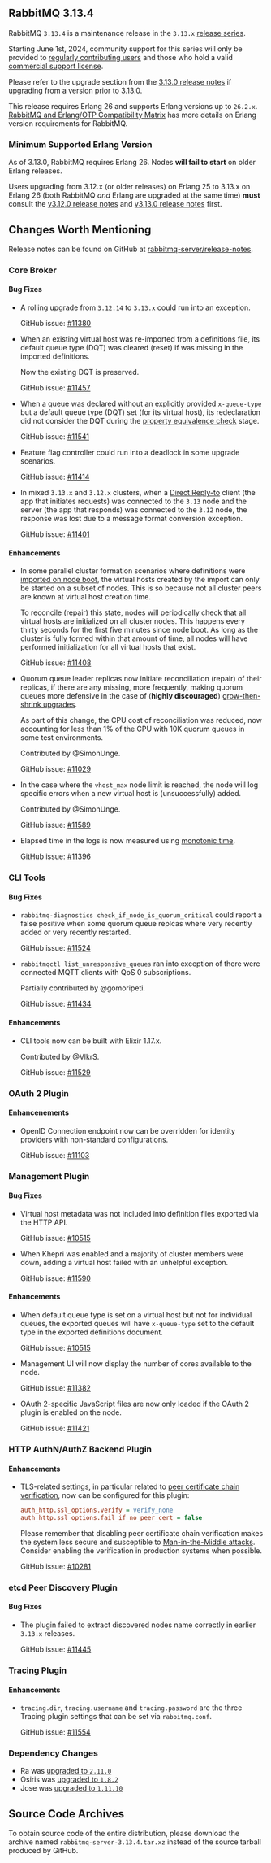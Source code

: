 ## RabbitMQ 3.13.4

RabbitMQ `3.13.4` is a maintenance release in the `3.13.x` [release series](https://www.rabbitmq.com/release-information).

Starting June 1st, 2024, community support for this series will only be provided to [regularly contributing users](https://github.com/rabbitmq/rabbitmq-server/blob/main/COMMUNITY_SUPPORT.md) and those
who hold a valid [commercial support license](https://tanzu.vmware.com/rabbitmq/oss).

Please refer to the upgrade section from the [3.13.0 release notes](https://github.com/rabbitmq/rabbitmq-server/releases/tag/v3.13.0)
if upgrading from a version prior to 3.13.0.

This release requires Erlang 26 and supports Erlang versions up to `26.2.x`.
[RabbitMQ and Erlang/OTP Compatibility Matrix](https://www.rabbitmq.com/docs/which-erlang) has more details on
Erlang version requirements for RabbitMQ.


### Minimum Supported Erlang Version

As of 3.13.0, RabbitMQ requires Erlang 26. Nodes **will fail to start** on older Erlang releases.

Users upgrading from 3.12.x (or older releases) on Erlang 25 to 3.13.x on Erlang 26
(both RabbitMQ *and* Erlang are upgraded at the same time) **must** consult
the [v3.12.0 release notes](https://github.com/rabbitmq/rabbitmq-server/releases/tag/v3.12.0) and [v3.13.0 release notes](https://github.com/rabbitmq/rabbitmq-server/releases/tag/v3.13.0) first.


## Changes Worth Mentioning

Release notes can be found on GitHub at [rabbitmq-server/release-notes](https://github.com/rabbitmq/rabbitmq-server/tree/v3.13.x/release-notes).


### Core Broker

#### Bug Fixes

 * A rolling upgrade from `3.12.14` to `3.13.x` could run into an exception.

   GitHub issue: [#11380](https://github.com/rabbitmq/rabbitmq-server/issues/11380)

 * When an existing virtual host was re-imported from a definitions file,
   its default queue type (DQT) was cleared (reset) if was missing in the imported
   definitions.

   Now the existing DQT is preserved.

   GitHub issue: [#11457](https://github.com/rabbitmq/rabbitmq-server/pull/11457)

 * When a queue was declared without an explicitly provided `x-queue-type` but a default
   queue type (DQT) set (for its virtual host), its redeclaration did not consider
   the DQT during the [property equivalence check](https://www.rabbitmq.com/docs/queues#property-equivalence) stage.

   GitHub issue: [#11541](https://github.com/rabbitmq/rabbitmq-server/pull/11541)

 * Feature flag controller could run into a deadlock in some upgrade scenarios.

   GitHub issue: [#11414](https://github.com/rabbitmq/rabbitmq-server/pull/11414)

 * In mixed `3.13.x` and `3.12.x` clusters, when a [Direct Reply-to](https://www.rabbitmq.com/docs/direct-reply-to) client (the app that initiates requests)
   was connected to the `3.13` node and the server (the app that responds) was connected to the `3.12` node,
   the response was lost due to a message format conversion exception.

   GitHub issue: [#11401](https://github.com/rabbitmq/rabbitmq-server/pull/11401)

#### Enhancements

 * In some parallel cluster formation scenarios where definitions were [imported on node boot](),
   the virtual hosts created by the import can only be started on a subset of nodes. This is so
   because not all cluster peers are known at virtual host creation time.

   To reconcile (repair) this state, nodes will periodically check that all virtual hosts are initialized
   on all cluster nodes. This happens every thirty seconds for the first five minutes
   since node boot. As long as the cluster is fully formed within that amount of time,
   all nodes will have performed initialization for all virtual hosts that exist.

   GitHub issue: [#11408](https://github.com/rabbitmq/rabbitmq-server/pull/11408)

 * Quorum queue leader replicas now initiate reconciliation (repair) of their
   replicas, if there are any missing, more frequently, making quorum queues
   more defensive in the case of (**highly discouraged**) [grow-then-shrink upgrades](https://www.rabbitmq.com/docs/upgrade#grow-then-shrink).

   As part of this change, the CPU cost of reconciliation was reduced, now accounting
   for less than 1% of the CPU with 10K quorum queues in some test environments.

   Contributed by @SimonUnge.

   GitHub issue: [#11029](https://github.com/rabbitmq/rabbitmq-server/discussions/11029)

 * In the case where the `vhost_max` node limit is reached, the node will log specific errors
   when a new virtual host is (unsuccessfully) added.

   Contributed by @SimonUnge.

   GitHub issue: [#11589](https://github.com/rabbitmq/rabbitmq-server/pull/11589)

 * Elapsed time in the logs is now measured using [monotonic time](https://www.erlang.org/doc/apps/erts/time_correction.html).

   GitHub issue: [#11396](https://github.com/rabbitmq/rabbitmq-server/pull/11396)


### CLI Tools

#### Bug Fixes

 * `rabbitmq-diagnostics check_if_node_is_quorum_critical` could report a false positive
   when some quorum queue replcas where very recently added or very recently restarted.

   GitHub issue: [#11524](https://github.com/rabbitmq/rabbitmq-server/pull/11524)

 * `rabbitmqctl list_unresponsive_queues` ran into exception of there were connected MQTT clients
   with QoS 0 subscriptions.

   Partially contributed by @gomoripeti.

   GitHub issue: [#11434](https://github.com/rabbitmq/rabbitmq-server/issues/11434)

#### Enhancements

 * CLI tools now can be built with Elixir 1.17.x.

   Contributed by @VlkrS.

   GitHub issue: [#11529](https://github.com/rabbitmq/rabbitmq-server/pull/11529)


### OAuth 2 Plugin

#### Enhancenements

 * OpenID Connection endpoint now can be overridden for identity providers with
   non-standard configurations.

   GitHub issue: [#11103](https://github.com/rabbitmq/rabbitmq-server/issues/11103)


### Management Plugin

#### Bug Fixes

 * Virtual host metadata was not included into definition files exported via the HTTP API.

   GitHub issue: [#10515](https://github.com/rabbitmq/rabbitmq-server/issues/10515)

 * When Khepri was enabled and a majority of cluster members were down, adding a virtual host
   failed with an unhelpful exception.

   GitHub issue: [#11590](https://github.com/rabbitmq/rabbitmq-server/pull/11590)

#### Enhancements

 * When default queue type is set on a virtual host but not for individual queues,
   the exported queues will have `x-queue-type` set to the default type in the
   exported definitions document.

   GitHub issue: [#10515](https://github.com/rabbitmq/rabbitmq-server/issues/10515)

 * Management UI will now display the number of cores available to the node.

   GitHub issue: [#11382](https://github.com/rabbitmq/rabbitmq-server/pull/11382)

 * OAuth 2-specific JavaScript files are now only loaded if the OAuth 2 plugin is enabled
   on the node.

   GitHub issue: [#11421](https://github.com/rabbitmq/rabbitmq-server/issues/11421)


### HTTP AuthN/AuthZ Backend Plugin

#### Enhancements

 * TLS-related settings, in particular related to [peer certificate chain verification](https://www.rabbitmq.com/docs/ssl#peer-verification), now can be
   configured for this plugin:

   ``` ini
   auth_http.ssl_options.verify = verify_none
   auth_http.ssl_options.fail_if_no_peer_cert = false
   ```

   Please remember that disabling peer certificate chain verification makes the system
   less secure and susceptible to [Man-in-the-Middle attacks](https://en.wikipedia.org/wiki/Man-in-the-middle_attack).
   Consider enabling the verification in production systems when possible.

   GitHub issue: [#10281](https://github.com/rabbitmq/rabbitmq-server/issues/10281)


### etcd Peer Discovery Plugin

#### Bug Fixes

 * The plugin failed to extract discovered nodes name correctly in earlier `3.13.x`
   releases.

   GitHub issue: [#11445](https://github.com/rabbitmq/rabbitmq-server/pull/11445)


### Tracing Plugin

#### Enhancements

 * `tracing.dir`, `tracing.username` and `tracing.password` are the three Tracing plugin
   settings that can be set via `rabbitmq.conf`.

   GitHub issue: [#11554](https://github.com/rabbitmq/rabbitmq-server/issues/11554)


### Dependency Changes

 * Ra was [upgraded to `2.11.0`](https://github.com/rabbitmq/ra/releases)
 * Osiris was [upgraded to `1.8.2`](https://github.com/rabbitmq/osiris/releases)
 * Jose was [upgraded to `1.11.10`](https://github.com/potatosalad/erlang-jose/releases)

## Source Code Archives

To obtain source code of the entire distribution, please download the archive named `rabbitmq-server-3.13.4.tar.xz`
instead of the source tarball produced by GitHub.
